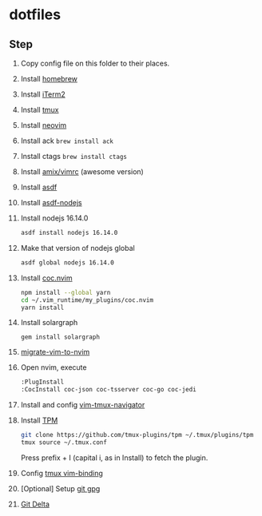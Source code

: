 # dotfiles

## Step
1. Copy config file on this folder to their places.

1. Install [homebrew](https://brew.sh/)

1. Install [iTerm2](https://iterm2.com/)

1. Install [tmux](https://github.com/tmux/tmux/wiki)

1. Install [neovim](https://neovim.io/)

1. Install ack `brew install ack`

1. Install ctags `brew install ctags`

1. Install [amix/vimrc](https://github.com/amix/vimrc) (awesome version)

1. Install [asdf](https://asdf-vm.com)

1. Install [asdf-nodejs](https://github.com/asdf-vm/asdf-nodejs)

1. Install nodejs 16.14.0
    ```sh
    asdf install nodejs 16.14.0
    ```

1. Make that version of nodejs global
    ```sh
    asdf global nodejs 16.14.0
    ```

1. Install [coc.nvim](https://github.com/neoclide/coc.nvim)
    ```sh
    npm install --global yarn
    cd ~/.vim_runtime/my_plugins/coc.nvim
    yarn install
    ```

1. Install solargraph
    ```
    gem install solargraph
    ```

1. [migrate-vim-to-nvim](https://neovim.io/doc/user/nvim.html#nvim-from-vim)

1. Open nvim, execute
    ```sh
    :PlugInstall
    :CocInstall coc-json coc-tsserver coc-go coc-jedi
    ```

1. Install and config [vim-tmux-navigator](https://github.com/christoomey/vim-tmux-navigator)

1. Install [TPM](https://github.com/tmux-plugins/tpm)
    ```sh
    git clone https://github.com/tmux-plugins/tpm ~/.tmux/plugins/tpm
    tmux source ~/.tmux.conf
    ```
    Press prefix + I (capital i, as in Install) to fetch the plugin.

1. Config [tmux vim-binding](https://www.rushiagr.com/blog/2016/06/16/everything-you-need-to-know-about-tmux-copy-pasting/)

1. [Optional] Setup [git gpg](https://gist.github.com/Beneboe/3183a8a9eb53439dbee07c90b344c77e)

1. [Git Delta](https://github.com/dandavison/delta)
